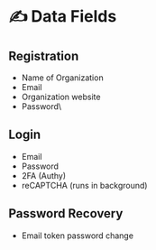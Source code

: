 # ✍ Data Fields

## Registration

* Name of Organization
* Email
* Organization website
* Password\


## Login

* Email
* Password
* 2FA (Authy)
* reCAPTCHA (runs in background)

## Password Recovery

* Email token password change
